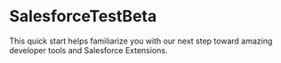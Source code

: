 # SalesforceTestBeta
This quick start helps familiarize you with our next step toward amazing developer tools and Salesforce Extensions.
